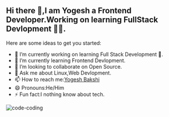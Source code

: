 ## Hi there 👋,I am Yogesh a Frontend Developer.Working on learning FullStack Devlopment 👨‍💻.


Here are some ideas to get you started:

- 🔭 I’m currently working on learning Full Stack Development 🏹.
- 🌱 I’m currently learning Frontend Devlopment.
- 👯 I’m looking to collaborate on Open Source.
- 💬 Ask me about Linux,Web Devlopment.
- 📫 How to reach me:[Yogesh Bakshi](https://www.linkedin.com/in/yogesh-bakshi-4638b91b7/)
- 😄 Pronouns:He/Him
- ⚡ Fun fact:I nothing know about tech.


<!--   <img src=""> -->

   
![code-coding](https://github.com/bakshiyogesh/yogesh784/assets/83563027/84b32518-b89e-47ff-b7a6-bc8d509d71a9)
  

